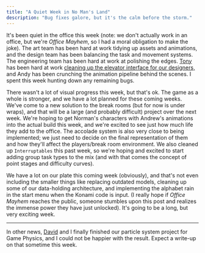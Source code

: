 ```yaml
---
title: "A Quiet Week in No Man's Land"
description: "Bug fixes galore, but it's the calm before the storm."
---
```


It's been quiet in the office this week (note: we don't actually work in an office, but we're _Office Mayhem_, so I had a moral obligation to make the joke). The art team has been hard at work tidying up assets and animations, and the design team has been balancing the task and movement systems. The engineering team has been hard at work at polishing the edges. [Tony](https://tonyl.info/) has been hard at work [cleaning up the elevator interface for our designers,](https://tonyl.info/2017/02/09/office-mayhem-extending-unity/) and Andy has been crunching the animation pipeline behind the scenes. I spent this week hunting down any remaining bugs.

There wasn't a lot of visual progress this week, but that's ok. The game as a whole is stronger, and we have a lot planned for these coming weeks. We've come to a new solution to the break rooms (but for now is under wraps), and that will be a large (and probably difficult) project over the next week. We're hoping to get Norman's characters with Andrew's animations into the actual build this week, and we're excited to see just how much life they add to the office. The accolade system is also very close to being implemented; we just need to decide on the final representation of them and how they'll affect the players/break room environment. We also cleaned up `Interruptables` this past week, so we're hoping and excited to start adding group task types to the mix (and with that comes the concept of point stages and difficulty curves).

We have a lot on our plate this coming week (obviously), and that's not even including the smaller things like replacing outdated models, cleaning up some of our data-holding architecture, and implementing the alphabet rain in the start menu when the Konami code is input. (I really hope if _Office Mayhem_ reaches the public, someone stumbles upon this post and realizes the immense power they have just unlocked). It's going to be a long, but very exciting week.

---

In other news, [David](https://gauzewave.wordpress.com) and I finally finished our particle system project for Game Physics, and I could not be happier with the result. Expect a write-up on that sometime this week.
